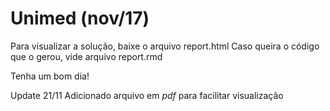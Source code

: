 # Unimed (nov/17)

Para visualizar a solução, baixe o arquivo report.html
Caso queira o código que o gerou, vide arquivo report.rmd

Tenha um bom dia!

Update 21/11
Adicionado arquivo em *pdf* para facilitar visualização
